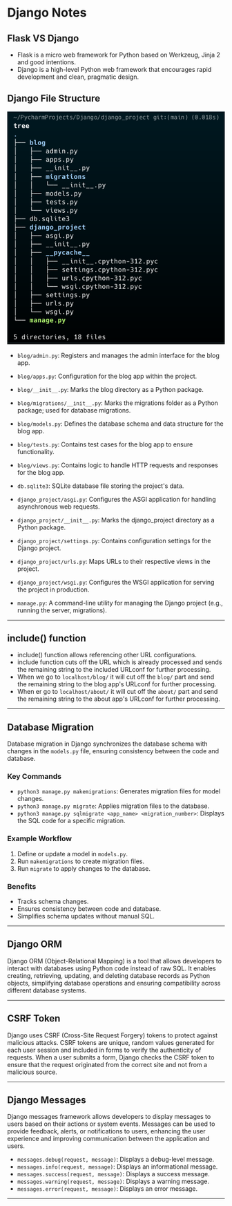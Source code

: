 # Django Notes

## Flask VS Django

- Flask is a micro web framework for Python based on Werkzeug, Jinja 2 and good intentions.
- Django is a high-level Python web framework that encourages rapid development and clean, pragmatic design.

## Django File Structure

![img.png](django-tree-structure.png)

- `blog/admin.py`: Registers and manages the admin interface for the blog app.

- `blog/apps.py`: Configuration for the blog app within the project.

- `blog/__init__.py`: Marks the blog directory as a Python package.

- `blog/migrations/__init__.py`: Marks the migrations folder as a Python package; used for database migrations.

- `blog/models.py`: Defines the database schema and data structure for the blog app.

- `blog/tests.py`: Contains test cases for the blog app to ensure functionality.

- `blog/views.py`: Contains logic to handle HTTP requests and responses for the blog app.

- `db.sqlite3`: SQLite database file storing the project's data.

- `django_project/asgi.py`: Configures the ASGI application for handling asynchronous web requests.

- `django_project/__init__.py`: Marks the django_project directory as a Python package.

- `django_project/settings.py`: Contains configuration settings for the Django project.

- `django_project/urls.py`: Maps URLs to their respective views in the project.

- `django_project/wsgi.py`: Configures the WSGI application for serving the project in production.

- `manage.py`: A command-line utility for managing the Django project (e.g., running the server, migrations).

---
## include() function
- include() function allows referencing other URL configurations.
- include function cuts off the URL which is already processed and sends the remaining string to the included URLconf for further processing.
- When we go to `localhost/blog/` it will cut off the `blog/` part and send the remaining string to the blog app's URLconf for further processing.
- When er go to `localhost/about/` it will cut off the `about/` part and send the remaining string to the about app's URLconf for further processing.

---
## Database Migration

Database migration in Django synchronizes the database schema with changes in the `models.py` file, ensuring consistency between the code and database.

### Key Commands
- `python3 manage.py makemigrations`: Generates migration files for model changes.
- `python3 manage.py migrate`: Applies migration files to the database.
- `python3 manage.py sqlmigrate <app_name> <migration_number>`: Displays the SQL code for a specific migration.

### Example Workflow
1. Define or update a model in `models.py`.
2. Run `makemigrations` to create migration files.
3. Run `migrate` to apply changes to the database.

### Benefits
- Tracks schema changes.
- Ensures consistency between code and database.
- Simplifies schema updates without manual SQL.
---

## Django ORM

Django ORM (Object-Relational Mapping) is a tool that allows developers to interact with databases using Python code instead of raw SQL. It enables creating, retrieving, updating, and deleting database records as Python objects, simplifying database operations and ensuring compatibility across different database systems.

---
## CSRF Token
Django uses CSRF (Cross-Site Request Forgery) tokens to protect against malicious attacks. CSRF tokens are unique, random values generated for each user session and included in forms to verify the authenticity of requests. When a user submits a form, Django checks the CSRF token to ensure that the request originated from the correct site and not from a malicious source.

---
## Django Messages
Django messages framework allows developers to display messages to users based on their actions or system events. Messages can be used to provide feedback, alerts, or notifications to users, enhancing the user experience and improving communication between the application and users.

- `messages.debug(request, message)`: Displays a debug-level message.
- `messages.info(request, message)`: Displays an informational message.
- `messages.success(request, message)`: Displays a success message.
- `messages.warning(request, message)`: Displays a warning message.
- `messages.error(request, message)`: Displays an error message.

---